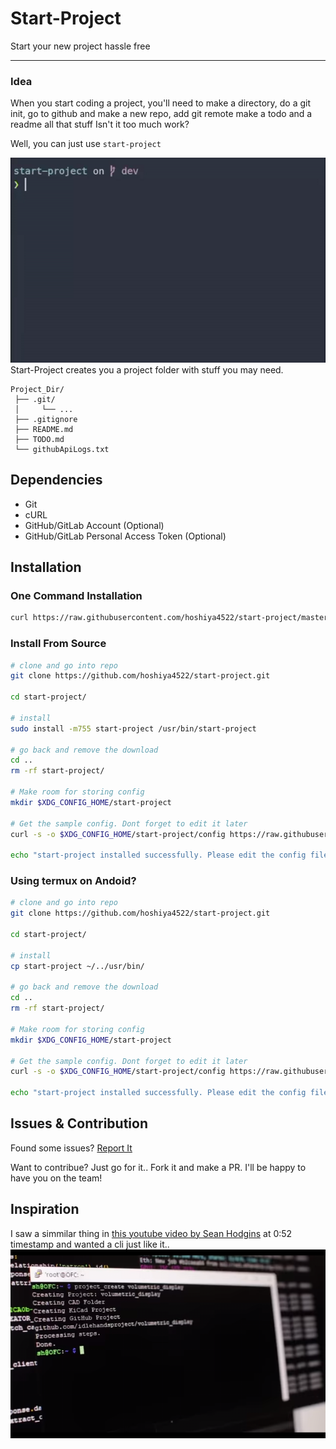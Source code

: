 # Start-Project

<p>Start your new project hassle free</p>

---

### Idea
When you start coding a project, you'll need to make a directory, do a git init, go to github and make a new repo, add git remote make a todo and a readme all that stuff
Isn't it too much work?

Well, you can just use `start-project`

![Start Project Preview](https://raw.githubusercontent.com/hoshiya4522/start-project/master/assets/startproject.gif)
Start-Project creates you a project folder with stuff you may need.
```
Project_Dir/
 ├── .git/
 │     └── ...
 ├── .gitignore
 ├── README.md
 ├── TODO.md
 └── githubApiLogs.txt
```

## Dependencies

- Git
- cURL
- GitHub/GitLab Account (Optional)
- GitHub/GitLab Personal Access Token (Optional)

## Installation

### One Command Installation
```sh
curl https://raw.githubusercontent.com/hoshiya4522/start-project/master/install.sh | bash
```

### Install From Source
```sh
# clone and go into repo
git clone https://github.com/hoshiya4522/start-project.git

cd start-project/

# install
sudo install -m755 start-project /usr/bin/start-project

# go back and remove the download
cd ..
rm -rf start-project/

# Make room for storing config
mkdir $XDG_CONFIG_HOME/start-project

# Get the sample config. Dont forget to edit it later
curl -s -o $XDG_CONFIG_HOME/start-project/config https://raw.githubusercontent.com/hoshiya4522/start-project/master/example_config &&

echo "start-project installed successfully. Please edit the config file of start-project at $XDG_CONFIG_HOME/start-project/config to make it work properly"
```

### Using termux on Andoid?
```sh
# clone and go into repo
git clone https://github.com/hoshiya4522/start-project.git

cd start-project/

# install
cp start-project ~/../usr/bin/

# go back and remove the download
cd ..
rm -rf start-project/

# Make room for storing config
mkdir $XDG_CONFIG_HOME/start-project

# Get the sample config. Dont forget to edit it later
curl -s -o $XDG_CONFIG_HOME/start-project/config https://raw.githubusercontent.com/hoshiya4522/start-project/master/example_config &&

echo "start-project installed successfully. Please edit the config file of start-project at $XDG_CONFIG_HOME/start-project/config to make it work properly"
```

## Issues & Contribution

Found some issues? [Report It](https://github.com/hoshiya4522/start-project/issues/new/choose)

Want to contribue? Just go for it.. Fork it and make a PR. I'll be happy to have you on the team!

## Inspiration

I saw a simmilar thing in [this youtube video by Sean Hodgins](https://m.youtube.com/watch?v=sVv1oc14X1w) at 0:52 timestamp and wanted a cli just like it..
<a href="https://m.youtube.com/watch?v=sVv1oc14X1w"><img src="https://raw.githubusercontent.com/hoshiya4522/start-project/master/assets/insvideo.png" alt="TENEX Solid State Volumetric OLED Display - EP-T0-622343EB"></a>
